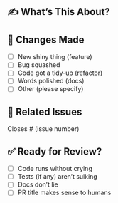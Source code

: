 ## ✍️ What’s This About?
<!-- A quick note on what this PR does -->

## 🔧 Changes Made
- [ ] New shiny thing (feature)
- [ ] Bug squashed
- [ ] Code got a tidy-up (refactor)
- [ ] Words polished (docs)
- [ ] Other (please specify)

## 🔗 Related Issues
Closes # (issue number)

## ✅ Ready for Review?
- [ ] Code runs without crying
- [ ] Tests (if any) aren’t sulking
- [ ] Docs don’t lie
- [ ] PR title makes sense to humans
